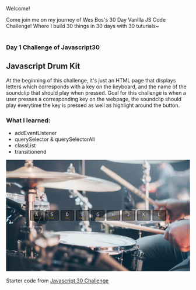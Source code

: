 Welcome! 

Come join me on my journey of Wes Bos's 30 Day Vanilla JS Code Challenge! Where I build 30 things in 30 days with 30 tuturials~
<br></br>
### Day 1 Challenge of Javascript30

## Javascript Drum Kit

At the beginning of this challenge, it's just an HTML page that displays letters which corresponds with a key on the keyboard, and the name of the soundclip that should play when pressed. Goal for this challenge is when a user presses a corresponding key on the webpage, the soundclip should play everytime the key is pressed as well as highlight around the button.

### What I learned:
- addEventListener
- querySelector & querySelectorAll
- classList
- transitionend


![screenshot](./images/drumKit.png)

Starter code from [Javascript 30 Challenge](https://github.com/wesbos/JavaScript30)